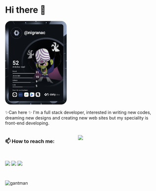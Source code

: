 # Hi there 👋
<a href="https://app.daily.dev/nigranac"><img src="https://github.com/nigranac/Nigranac/blob/main/devcard.svg" width="200" alt="Can's Dev Card"/></a>

<!-- <img src="https://github.com/nigranac/Nigranac/blob/main/react-native.gif" alt="react-native" width="100" height="100" align="right"> -->



 ✨Can here ✨ I'm a full stack developer, interested in writing new codes,
 dreaming new designs and creating new web sites but 
 my speciality is front-end developing. 
</br>
</br>

<img src="https://github-readme-stats.vercel.app/api?username=nigranac&show_icons=true&theme=tokyonight" align="right"  width="53%">



### 📫 How to reach me:
</br>

[<img src="https://cdn2.iconfinder.com/data/icons/colorful-guache-social-media-logos-1/159/social-media_gmail-64.png"/>](mailto:can.argin.16@gmail.com)
[<img target="_blank" src="https://cdn2.iconfinder.com/data/icons/social-micon/512/medium-64.png"/>](https://can16.medium.com/)
[<img target="_blank" src="https://cdn4.iconfinder.com/data/icons/colorful-guache-social-media-logos-1/159/social-media_linkedin-64.png"/>](https://www.linkedin.com/in/can-argin/)

<!-- <div>
 <a href="https://www.linkedin.com/in/can-argin-9b50221a7/" target="_blank">
    <img src="https://img.shields.io/badge/%20-linkedin-0072b1" alt="https://www.linkedin.com/in/can-argin-9b50221a7/" width=80px>
</a>
 <a href="mailto:can.argin.16@gmail.com" target="_blank">
    <img src="https://img.shields.io/badge/%20-gmail-B23121" alt="mailto:can.argin.16@gmail.com"  width=62x>
</a>
 <a href="https://can16.medium.com/" target="_blank">
    <img src="https://img.shields.io/badge/%20-medium-black" alt="https://can16.medium.com/" width=87px>
</a>
 </div> -->
</br>

 <p align="left"> <img src="https://komarev.com/ghpvc/?username=nigranac&color=yellowgreen&style=flat-square" alt="gantman" width=120px /> </p>
 
<!-- [![Top Langs](https://github-readme-stats.vercel.app/api/top-langs/?username=nigranac&layout=compact)](https://github.com/anuraghazra/github-readme-stats) -->

<!--
**nigranac/Nigranac** is a ✨ _special_ ✨ repository because its `README.md` (this file) appears on your GitHub profile.


- 🔭 I’m currently working on ...
- 🌱 I’m currently learning ...
- 👯 I’m looking to collaborate on ...
- 🤔 I’m looking for help with ...
- 💬 Ask me about ...
- 📫 How to reach me: ...
- 😄 Pronouns: ...
- ⚡ Fun fact: ...
-->
